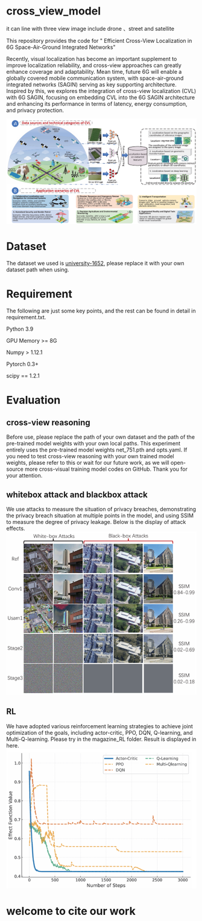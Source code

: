 # cross_view_model
it can line with three view image include drone 、street and satellite

This repository provides the code for " Efficient Cross-View Localization in 6G Space-Air-Ground Integrated Networks"

Recently, visual localization has become an important supplement to improve localization reliability, and cross-view approaches can greatly enhance coverage and adaptability. Mean time, future 6G will enable a globally covered mobile communication system, with space-air-ground integrated networks (SAGIN) serving as key supporting architecture. Inspired by this, we explores the integration of cross-view localization (CVL) with 6G SAGIN, focusing on embedding CVL into the 6G SAGIN architecture and enhancing its performance in terms of latency, energy consumption, and privacy protection. 

![main workflow](img/team_img.png)


# Dataset
The dataset we used is [university-1652](https://github.com/layumi/University1652-Baseline), please replace it with your own dataset path when using.

# Requirement
The following are just some key points, and the rest can be found in detail in requirement.txt.

Python 3.9

GPU Memory >= 8G

Numpy > 1.12.1

Pytorch 0.3+

scipy == 1.2.1

# Evaluation
## cross-view reasoning
Before use, please replace the path of your own dataset and the path of the pre-trained model weights with your own local paths. This experiment entirely uses the pre-trained model weights net_751.pth and opts.yaml. If you need to test cross-view reasoning with your own trained model weights, please refer to this or wait for our future work, as we will open-source more cross-visual training model codes on GitHub. Thank you for your attention.

## whitebox attack and blackbox attack
We use attacks to measure the situation of privacy breaches, demonstrating the privacy breach situation at multiple points in the model, and using SSIM to measure the degree of privacy leakage. Below is the display of attack effects.
![attack_output](img/output_img1.png)

## RL
We have adopted various reinforcement learning strategies to achieve joint optimization of the goals, including actor-critic, PPO, DQN, Q-learning, and Multi-Q-learning. Please try in the magazine_RL folder. Result is displayed in here.
![RL_output](img/output_img2.png)

# welcome to cite our work



